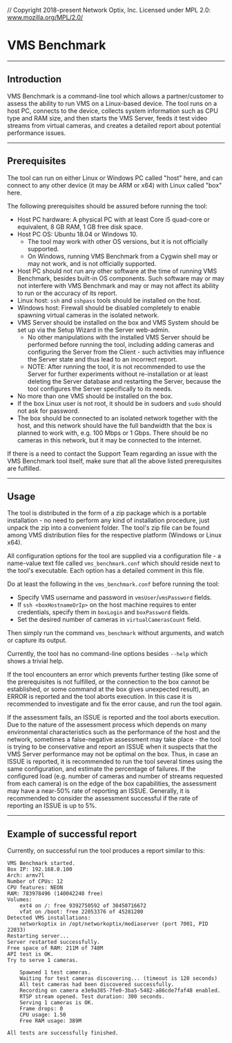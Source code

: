 // Copyright 2018-present Network Optix, Inc. Licensed under MPL 2.0: www.mozilla.org/MPL/2.0/

# VMS Benchmark

---------------------------------------------------------------------------------------------------
## Introduction

VMS Benchmark is a command-line tool which allows a partner/customer to assess the ability to run
VMS on a Linux-based device. The tool runs on a host PC, connects to the device, collects system
information such as CPU type and RAM size, and then starts the VMS Server, feeds it test video
streams from virtual cameras, and creates a detailed report about potential performance issues.

---------------------------------------------------------------------------------------------------
## Prerequisites

The tool can run on either Linux or Windows PC called "host" here, and can connect to any other
device (it may be ARM or x64) with Linux called "box" here.

The following prerequisites should be assured before running the tool:

* Host PC hardware: A physical PC with at least Core i5 quad-core or equivalent, 8 GB RAM, 1 GB
    free disk space.
* Host PC OS: Ubuntu 18.04 or Windows 10.
    * The tool may work with other OS versions, but it is not officially supported.
    * On Windows, running VMS Benchmark from a Cygwin shell may or may not work, and is not
        officially supported.
* Host PC should not run any other software at the time of running VMS Benchmark, besides built-in
    OS components. Such software may or may not interfere with VMS Benchmark and may or may not
    affect its ability to run or the accuracy of its report.
* Linux host: `ssh` and `sshpass` tools should be installed on the host.
* Windows host: Firewall should be disabled completely to enable spawning virtual cameras in the
    isolated network.
* VMS Server should be installed on the box and VMS System should be set up via the Setup Wizard
    in the Server web-admin.
    * No other manipulations with the installed VMS Server should be performed before running the
        tool, including adding cameras and configuring the Server from the Client - such activities
        may influence the Server state and thus lead to an incorrect report.
    * NOTE: After running the tool, it is not recommended to use the Server for further
        experiments without re-installation or at least deleting the Server database and restarting
        the Server, because the tool configures the Server specifically to its needs.
* No more than one VMS should be installed on the box.
* If the box Linux user is not root, it should be in sudoers and `sudo` should not ask for
    password.
* The box should be connected to an isolated network together with the host, and this network
    should have the full bandwidth that the box is planned to work with, e.g. 100 Mbps or 1 Gbps.
    There should be no cameras in this network, but it may be connected to the internet.

If there is a need to contact the Support Team regarding an issue with the VMS Benchmark tool
itself, make sure that all the above listed prerequisites are fulfilled.

---------------------------------------------------------------------------------------------------
## Usage

The tool is distributed in the form of a zip package which is a portable installation - no need to
perform any kind of installation procedure, just unpack the zip into a convenient folder. The
tool's zip file can be found among VMS distribution files for the respective platform (Windows or
Linux x64).

All configuration options for the tool are supplied via a configuration file - a name-value text
file called `vms_benchmark.conf` which should reside next to the tool's executable. Each option has
a detailed comment in this file.

Do at least the following in the `vms_benchmark.conf` before running the tool:
- Specify VMS username and password in `vmsUser`/`vmsPassword` fields.
- If `ssh <boxHostnameOrIp>` on the host machine requires to enter credentials, specify them in 
    `boxLogin` and `boxPassword` fields.
- Set the desired number of cameras in `virtualCamerasCount` field.

Then simply run the command `vms_benchmark` without arguments, and watch or capture its output.

Currently, the tool has no command-line options besides `--help` which shows a trivial help.

If the tool encounters an error which prevents further testing (like some of the prerequisites is
not fulfilled, or the connection to the box cannot be established, or some command at the box gives
unexpected result), an ERROR is reported and the tool aborts execution. In this case it is
recommended to investigate and fix the error cause, and run the tool again.

If the assessment fails, an ISSUE is reported and the tool aborts execution. Due to the nature of
the assessment process which depends on many environmental characteristics such as the performance
of the host and the network, sometimes a false-negative assessment may take place - the tool is
trying to be conservative and report an ISSUE when it suspects that the VMS Server performance may
not be optimal on the box. Thus, in case an ISSUE is reported, it is recommended to run the tool
several times using the same configuration, and estimate the percentage of failures. If the
configured load (e.g. number of cameras and number of streams requested from each camera) is on the
edge of the box capabilities, the assessment may have a near-50% rate of reporting an ISSUE.
Generally, it is recommended to consider the assessment successful if the rate of reporting an
ISSUE is up to 5%.

---------------------------------------------------------------------------------------------------
## Example of successful report

Currently, on successful run the tool produces a report similar to this:
```
VMS Benchmark started.
Box IP: 192.168.0.100
Arch: armv7l
Number of CPUs: 12
CPU features: NEON
RAM: 783978496 (140042240 free)
Volumes:
    ext4 on /: free 9392750592 of 30450716672
    vfat on /boot: free 22053376 of 45281280
Detected VMS installations:
    networkoptix in /opt/networkoptix/mediaserver (port 7001, PID 22033)
Restarting server...
Server restarted successfully.
Free space of RAM: 211M of 748M
API test is OK.
Try to serve 1 cameras.

    Spawned 1 test cameras.
    Waiting for test cameras discovering... (timeout is 120 seconds)
    All test cameras had been discovered successfully.
    Recording on camera e3e9a385-7fe0-3ba5-5482-a86cde7faf48 enabled.
    RTSP stream opened. Test duration: 300 seconds.
    Serving 1 cameras is OK.
    Frame drops: 0
    CPU usage: 1.50
    Free RAM usage: 389M

All tests are successfully finished.
```
